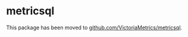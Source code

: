 # metricsql

This package has been moved to [github.com/VictoriaMetrics/metricsql](https://github.com/VictoriaMetrics/metricsql).
